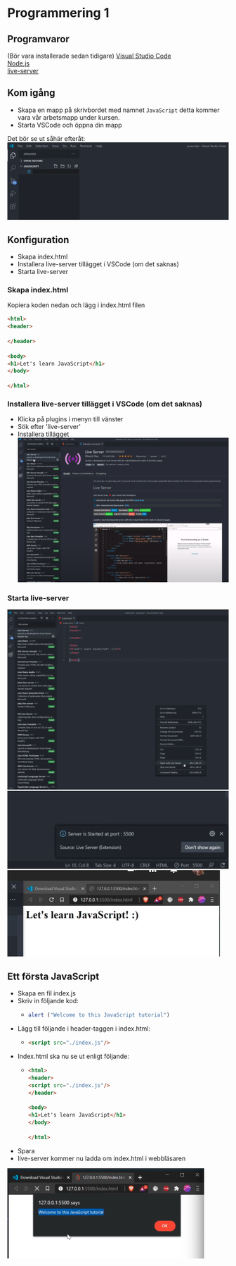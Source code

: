 # Programmering 1

## Programvaror
(Bör vara installerade sedan tidigare)
[Visual Studio Code](https://code.visualstudio.com/)  
[Node.js](https://nodejs.org/en/)  
[live-server](https://www.npmjs.com/package/live-server)

## Kom igång
- Skapa en mapp på skrivbordet med namnet `JavaScript` detta kommer vara vår arbetsmapp under kursen.
- Starta VSCode och öppna din mapp 

Det bör se ut såhär efteråt: 
![VSCode](img/working_directory.png)

## Konfiguration
- Skapa index.html
- Installera live-server tillägget i VSCode (om det saknas)
- Starta live-server

### Skapa index.html
Kopiera koden nedan och lägg i index.html filen
```html
<html>
<header>
    
</header>

<body>
<h1>Let's learn JavaScript</h1>
</body>

</html>
```

### Installera live-server tillägget i VSCode (om det saknas)

- Klicka på plugins i menyn till vänster
- Sök efter 'live-server'
- Installera tillägget
![live-server](img/plugin-live-server.png)

### Starta live-server

![starta live-server](img/start-live-server.png)
![startad live-server](img/started-live-server.png)
![webbsida live-server](img/webbpage-live-server.png)

## Ett första JavaScript 

- Skapa en fil index.js
- Skriv in följande kod:
    - ```javascript
      alert ("Welcome to this JavaScript tutorial")
      ```
- Lägg till följande i header-taggen i index.html:
    - ``` html
      <script src="./index.js"/>
      ```
- Index.html ska nu se ut enligt följande:
    - ``` html
      <html>
      <header>
      <script src="./index.js"/>
      </header>

      <body>
      <h1>Let's learn JavaScript</h1>
      </body>

      </html>
      ```
- Spara
- live-server kommer nu ladda om index.html i webbläsaren

![omladdad live-server](img/reloaded-live-server.png)

